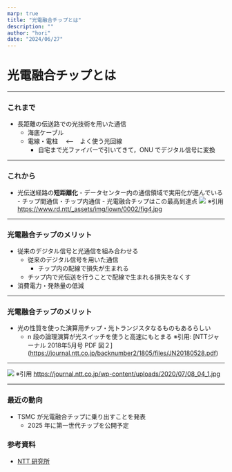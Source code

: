 ```yaml
---
marp: true
title: "光電融合チップとは"
description: ""
author: "hori"
date: "2024/06/27"
---
```


# 光電融合チップとは

---

### これまで

- 長距離の伝送路での光技術を用いた通信
  - 海底ケーブル
  - 電線・電柱 　<--　よく使う光回線
    - 自宅まで光ファイバーで引いてきて，ONU でデジタル信号に変換

---

### これから

- 光伝送経路の**短距離化** - データセンター内の通信領域で実用化が進んでいる - チップ間通信・チップ内通信 - 光電融合チップはこの最高到達点
  ![](https://www.rd.ntt/_assets/img/iown/0002/fig4.jpg)
  ※引用 https://www.rd.ntt/_assets/img/iown/0002/fig4.jpg

---

### 光電融合チップのメリット

- 従来のデジタル信号と光通信を組み合わせる
  - 従来のデジタル信号を用いた通信
    - チップ内の配線で損失が生まれる
  - チップ内で光伝送を行うことで配線で生まれる損失をなくす
- 消費電力・発熱量の低減

---

### 光電融合チップのメリット

- 光の性質を使った演算用チップ・光トランジスタなるものもあるらしい
  - n 段の論理演算が光スイッチを使うと高速にもとまる
※引用: [NTTジャーナル 2018年5月号 PDF 図２] (https://journal.ntt.co.jp/backnumber2/1805/files/JN20180528.pdf)

---

![](https://journal.ntt.co.jp/wp-content/uploads/2020/07/08_04_1.jpg)
※引用 https://journal.ntt.co.jp/wp-content/uploads/2020/07/08_04_1.jpg

---

### 最近の動向

- TSMC が光電融合チップに乗り出すことを発表
  - 2025 年に第一世代チップを公開予定

### 参考資料

- [NTT 研究所](https://www.rd.ntt/iown/0002.html)
